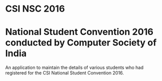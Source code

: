 # CSI NSC 2016
# National Student Convention 2016 conducted by Computer Society of India
An application to maintain the details of various students who had registered for the CSI National Student Convention 2016.
